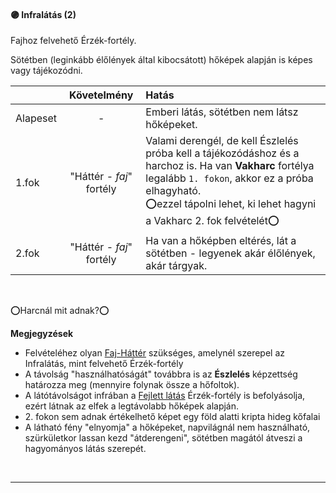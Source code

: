 #### 🟣 Infralátás (2)

<!-- tag: erzekfortely -->

Fajhoz felvehető Érzék-fortély.

Sötétben (leginkább élőlények által kibocsátott) hőképek alapján is képes vagy tájékozódni.

| |  Követelmény | Hatás  |
| :----------- | :-----------: | :----------- |
| Alapeset| - | Emberi látás, sötétben nem látsz hőképeket. |
| 1.fok | "Háttér - *faj*" fortély | Valami derengél, de kell Észlelés próba kell a tájékozódáshoz és a harchoz is. Ha van **Vakharc** fortélya legalább `1. fokon`, akkor ez a próba elhagyható.<br /> ⭕ezzel tápolni lehet, ki lehet hagyni a Vakharc 2. fok felvételét⭕ |
| 2.fok | "Háttér - *faj*" fortély | Ha van a hőképben eltérés, lát a sötétben - legyenek akár élőlények, akár tárgyak. |

<br />

⭕Harcnál mit adnak?⭕

**Megjegyzések**

- Felvételéhez olyan [Faj-Háttér](032_01_faj_hatterek.md) szükséges, amelynél szerepel az Infralátás, mint felvehető Érzék-fortély
- A távolság "használhatóságát" továbbra is az **Észlelés** képzettség határozza meg (mennyire folynak össze a hőfoltok).
- A látótávolságot infrában a [Fejlett látás](fejlett_latas.md) Érzék-fortély is befolyásolja, ezért látnak az elfek a legtávolabb hőképek alapján.
- &#8203;2. fokon sem adnak értékelhető képet egy föld alatti kripta hideg kőfalai
- A látható fény "elnyomja" a hőképeket, napvilágnál nem használható, szürkületkor lassan kezd "átderengeni", sötétben magától átveszi a hagyományos látás szerepét.

<br />

---
